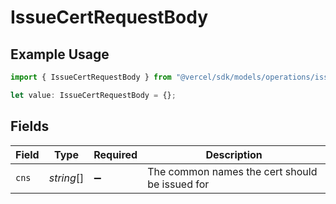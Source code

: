 # IssueCertRequestBody

## Example Usage

```typescript
import { IssueCertRequestBody } from "@vercel/sdk/models/operations/issuecert.js";

let value: IssueCertRequestBody = {};
```

## Fields

| Field                                          | Type                                           | Required                                       | Description                                    |
| ---------------------------------------------- | ---------------------------------------------- | ---------------------------------------------- | ---------------------------------------------- |
| `cns`                                          | *string*[]                                     | :heavy_minus_sign:                             | The common names the cert should be issued for |